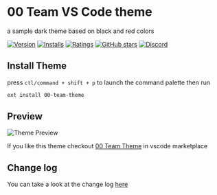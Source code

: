 # 00 Team VS Code theme

a sample dark theme based on black and red colors

[![Version](https://vsmarketplacebadge.apphb.com/version/i007c.00-team-theme.svg?color=F00&label=Version&labelColor=black)](https://marketplace.visualstudio.com/items?itemName=i007c.00-team-theme) [![Installs](https://vsmarketplacebadge.apphb.com/installs/i007c.00-team-theme.svg?color=F00&label=Installs&labelColor=black)](https://marketplace.visualstudio.com/items?itemName=i007c.00-team-theme) [![Ratings](https://vsmarketplacebadge.apphb.com/rating-star/i007c.00-team-theme.svg?color=F00&label=Rating&labelColor=black)](https://marketplace.visualstudio.com/items?itemName=i007c.00-team-theme) [![GitHub stars](https://img.shields.io/github/stars/00-team/themes.svg?color=F00&labelColor=black&style=flat&label=Stars&maxAge=2592000)](https://github.com/00-team/themes) [![Discord](https://img.shields.io/badge/-Discord-7289da?style=flat&logo=Discord&logoColor=FFFFFF&labelColor=black&color=F00)](https://discord.gg/Z6vgXHU2xQ)

## Install Theme

press `ctl/command + shift + p` to launch the command palette then run

```bash
ext install 00-team-theme
```

## Preview

![Theme Preview](https://raw.githubusercontent.com/00-team/themes/main/vscode/img/pr.png)

If you like this theme checkout [00 Team Theme](https://marketplace.visualstudio.com/items?itemName=i007c.00-team-theme) in vscode marketplace

## Change log

You can take a look at the change log [here](https://github.com/00-team/themes/blob/main/vscode/CHANGELOG.md)
